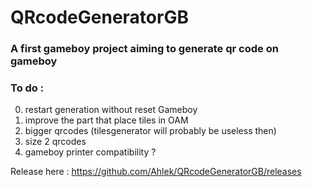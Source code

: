 # QRcodeGeneratorGB
### A first gameboy project aiming to generate qr code on gameboy
### To do :
0. restart generation without reset Gameboy
1. improve the part that place tiles in OAM
2. bigger qrcodes (tilesgenerator will probably be useless then)
3. size 2 qrcodes
4. gameboy printer compatibility ?

Release here : https://github.com/Ahlek/QRcodeGeneratorGB/releases
